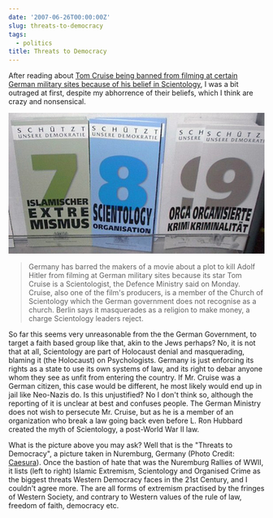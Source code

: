 ```yaml
---
date: '2007-06-26T00:00:00Z'
slug: threats-to-democracy
tags:
  - politics
title: Threats to Democracy
---
```


After reading about
[Tom Cruise being banned from filming at certain German military sites because of his belief in Scientology](http://uk.reuters.com/article/entertainmentNews/idUKL253889920070625?feedType=RSS&rpc=451&sp=true),
I was a bit outraged at first, despite my abhorrence of their beliefs, which I
think are crazy and nonsensical.

[![image](/img/07/Scientology_warning_leaflet.jpg)](/img/07/Image:Scientology_warning_leaflet.jpg)

> Germany has barred the makers of a movie about a plot to kill Adolf Hitler
> from filming at German military sites because its star Tom Cruise is a
> Scientologist, the Defence Ministry said on Monday. Cruise, also one of the
> film's producers, is a member of the Church of Scientology which the German
> government does not recognise as a church. Berlin says it masquerades as a
> religion to make money, a charge Scientology leaders reject.

So far this seems very unreasonable from the the German Government, to target a
faith based group like that, akin to the Jews perhaps? No, it is not that at
all, Scientology are part of Holocaust denial and masquerading, blaming it (the
Holocaust) on Psychologists. Germany is just enforcing its rights as a state to
use its own systems of law, and its right to debar anyone whom they see as unfit
from entering the country. If Mr. Cruise was a German citizen, this case would
be different, he most likely would end up in jail like Neo-Nazis do. Is this
unjustified? No I don't think so, although the reporting of it is unclear at
best and confuses people. The German Ministry does not wish to persecute Mr.
Cruise, but as he is a member of an organization who break a law going back even
before L. Ron Hubbard created the myth of Scientology, a post-World War II law.

What is the picture above you may ask? Well that is the "Threats to Democracy",
a picture taken in Nuremburg, Germany (Photo Credit:
[Caesura](http://en.wikipedia.org/wiki/User:Caesura)). Once the bastion of hate
that was the Nuremburg Rallies of WWII, it lists (left to right) Islamic
Extremism, Scientology and Organised Crime as the biggest threats Western
Democracy faces in the 21st Century, and I couldn't agree more. The are all
forms of extremism practised by the fringes of Western Society, and contrary to
Western values of the rule of law, freedom of faith, democracy etc.
